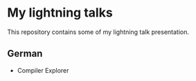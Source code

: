 # My lightning talks

This repository contains some of my lightning talk presentation.

## German

 - Compiler Explorer
